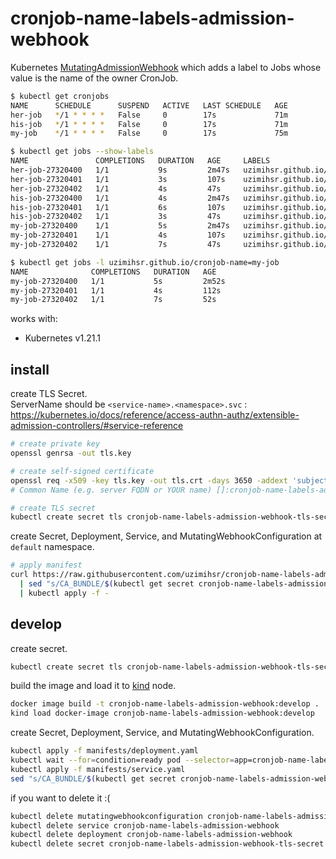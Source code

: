 # cronjob-name-labels-admission-webhook

Kubernetes [MutatingAdmissionWebhook](https://kubernetes.io/docs/reference/access-authn-authz/admission-controllers/#mutatingadmissionwebhook) which adds a label to Jobs whose value is the name of the owner CronJob.  

```bash
$ kubectl get cronjobs
NAME      SCHEDULE      SUSPEND   ACTIVE   LAST SCHEDULE   AGE
her-job   */1 * * * *   False     0        17s             71m
his-job   */1 * * * *   False     0        17s             71m
my-job    */1 * * * *   False     0        17s             75m

$ kubectl get jobs --show-labels
NAME               COMPLETIONS   DURATION   AGE     LABELS
her-job-27320400   1/1           9s         2m47s   uzimihsr.github.io/cronjob-name=her-job
her-job-27320401   1/1           3s         107s    uzimihsr.github.io/cronjob-name=her-job
her-job-27320402   1/1           4s         47s     uzimihsr.github.io/cronjob-name=her-job
his-job-27320400   1/1           4s         2m47s   uzimihsr.github.io/cronjob-name=his-job
his-job-27320401   1/1           6s         107s    uzimihsr.github.io/cronjob-name=his-job
his-job-27320402   1/1           3s         47s     uzimihsr.github.io/cronjob-name=his-job
my-job-27320400    1/1           5s         2m47s   uzimihsr.github.io/cronjob-name=my-job
my-job-27320401    1/1           4s         107s    uzimihsr.github.io/cronjob-name=my-job
my-job-27320402    1/1           7s         47s     uzimihsr.github.io/cronjob-name=my-job

$ kubectl get jobs -l uzimihsr.github.io/cronjob-name=my-job
NAME              COMPLETIONS   DURATION   AGE
my-job-27320400   1/1           5s         2m52s
my-job-27320401   1/1           4s         112s
my-job-27320402   1/1           7s         52s
```

works with: 
- Kubernetes v1.21.1

## install

create TLS Secret.  
ServerName should be `<service-name>.<namespace>.svc` : https://kubernetes.io/docs/reference/access-authn-authz/extensible-admission-controllers/#service-reference  

```bash
# create private key
openssl genrsa -out tls.key

# create self-signed certificate
openssl req -x509 -key tls.key -out tls.crt -days 3650 -addext 'subjectAltName = DNS:cronjob-name-labels-admission-webhook.default.svc'
# Common Name (e.g. server FQDN or YOUR name) []:cronjob-name-labels-admission-webhook.default.svc

# create TLS secret
kubectl create secret tls cronjob-name-labels-admission-webhook-tls-secret --cert=tls.crt --key=tls.key
```

create Secret, Deployment, Service, and MutatingWebhookConfiguration at `default` namespace.  

```bash
# apply manifest
curl https://raw.githubusercontent.com/uzimihsr/cronjob-name-labels-admission-webhook/main/manifests/manifest.yaml \
  | sed "s/CA_BUNDLE/$(kubectl get secret cronjob-name-labels-admission-webhook-tls-secret -o jsonpath='{.data.tls\.crt}')/g" \
  | kubectl apply -f -
```

## develop

create secret.  

```bash
kubectl create secret tls cronjob-name-labels-admission-webhook-tls-secret --cert=tls.crt --key=tls.key
```

build the image and load it to [kind](https://kind.sigs.k8s.io/docs/user/quick-start/#loading-an-image-into-your-cluster) node.  

```bash
docker image build -t cronjob-name-labels-admission-webhook:develop .
kind load docker-image cronjob-name-labels-admission-webhook:develop
```

create Secret, Deployment, Service, and MutatingWebhookConfiguration.  

```bash
kubectl apply -f manifests/deployment.yaml
kubectl wait --for=condition=ready pod --selector=app=cronjob-name-labels-admission-webhook --timeout=90s
kubectl apply -f manifests/service.yaml
sed "s/CA_BUNDLE/$(kubectl get secret cronjob-name-labels-admission-webhook-tls-secret -o jsonpath='{.data.tls\.crt}')/g" manifests/mutatingwebhookconfiguration.yaml | kubectl apply -f -
```

if you want to delete it :(  

```bash
kubectl delete mutatingwebhookconfiguration cronjob-name-labels-admission-webhook.default.svc
kubectl delete service cronjob-name-labels-admission-webhook
kubectl delete deployment cronjob-name-labels-admission-webhook
kubectl delete secret cronjob-name-labels-admission-webhook-tls-secret
```